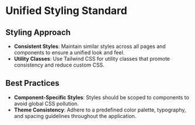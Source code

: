 # Unified Styling Standard

## Styling Approach

- **Consistent Styles**: Maintain similar styles across all pages and components to ensure a unified look and feel.
- **Utility Classes**: Use Tailwind CSS for utility classes that promote consistency and reduce custom CSS.

## Best Practices

- **Component-Specific Styles**: Styles should be scoped to components to avoid global CSS pollution.
- **Theme Consistency**: Adhere to a predefined color palette, typography, and spacing guidelines throughout the application.
